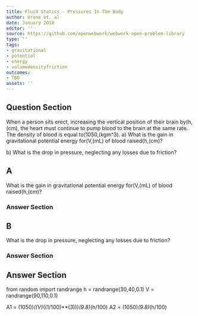 ```yaml
---
title: Fluid Statics - Pressures In The Body
author: Urone et. al
date: January 2018
editor: ''
source: https://github.com/openwebwork/webwork-open-problem-library
type: ''
tags:
- gravitational
- potential
- energy
- volumedensityfriction
outcomes:
- TBD
assets: ''
---
```


## Question Section 

When a person sits erect, increasing the vertical position of their brain by(h,(cm), the heart must continue to pump blood to the brain at the same rate. The density of blood is equal to(1050,(kgm^3). 
a) What is the gain in gravitational potential energy for(V,(mL) of blood raised(h,(cm)?
 
b) What is the drop in pressure, neglecting any losses due to friction?
## A
What is the gain in gravitational potential energy for(V,(mL) of blood raised(h,(cm)?
### Answer Section
## B
What is the drop in pressure, neglecting any losses due to friction?
### Answer Section


## Answer Section

from random import randrange
h = randrange(30,40,0.1)
V = randrange(90,110,0.1)

A1 = (1050)*((V)*((1/100)**(3)))*(9.8)*(h/100)
A2 = (1050)*(9.8)*(h/100)